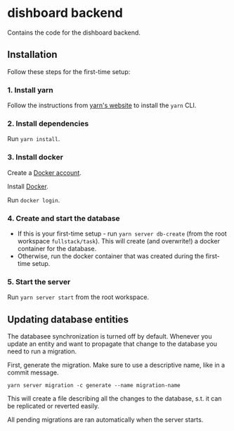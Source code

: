 # dishboard backend

Contains the code for the dishboard backend.

## Installation

Follow these steps for the first-time setup:

### 1. Install yarn

Follow the instructions from [yarn's website](https://classic.yarnpkg.com/lang/en/docs/install) to install the `yarn` CLI.

### 2. Install dependencies

Run `yarn install`.

### 3. Install docker

Create a [Docker account](https://hub.docker.com/signup).

Install [Docker](https://docs.docker.com/install/).

Run `docker login`.

### 4. Create and start the database

- If this is your first-time setup - run `yarn server db-create` (from the root workspace `fullstack/task`). This will create (and overwrite!) a docker container for the database.
- Otherwise, run the docker container that was created during the first-time setup.

### 5. Start the server

Run `yarn server start` from the root workspace.

## Updating database entities

The databasee synchronization is turned off by default. Whenever you update an entity and want to propagate that change to the database you need to run a migration.

First, generate the migration. Make sure to use a descriptive name, like in a commit message.

```
yarn server migration -c generate --name migration-name
```

This will create a file describing all the changes to the database, s.t. it can be replicated or reverted easily. 

All pending migrations are ran automatically when the server starts.
